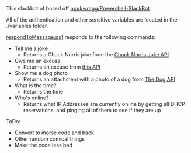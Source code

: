 This slackbot of based off [markwragg/Powershell-SlackBot](https://github.com/markwragg/Powershell-SlackBot). 

All of the authentication and other sensitive variables are located in the ./variables folder. 

[respondToMessage.ps1](respondToMessage.ps1) responds to the following commands:
- Tell me a joke
    - Returns a Chuck Norris joke from the [Chuck Norris Joke API](http://api.icndb.com/jokes/random)
- Give me an excuse
    - Returns an excuse from [this API](http://pages.cs.wisc.edu/~ballard/bofh/excuses)
- Show me a dog photo
    - Returns an attachment with a photo of a dog from [The Dog API](http://api.thedogapi.co.uk/v2/dog.php)
- What is the time?
    - Returns the time 
- Who's online?
    - Returns what IP Addresses are currently online by getting all DHCP reservations, and pinging all of them to see if they are up

ToDo:
 - Convert to morse code and back
 - Other random comical things
 - Make the code less bad

